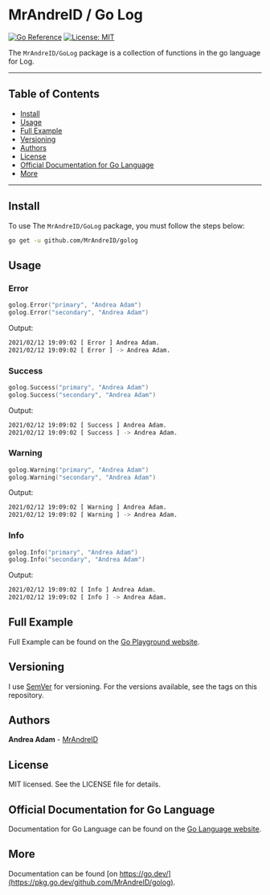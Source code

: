 # MrAndreID / Go Log

[![Go Reference](https://pkg.go.dev/badge/github.com/MrAndreID/golog.svg)](https://pkg.go.dev/github.com/MrAndreID/golog) [![License: MIT](https://img.shields.io/badge/License-MIT-yellow.svg)](https://opensource.org/licenses/MIT)

The `MrAndreID/GoLog` package is a collection of functions in the go language for Log.

---

## Table of Contents

* [Install](#install)
* [Usage](#usage)
* [Full Example](#full-example)
* [Versioning](#versioning)
* [Authors](#authors)
* [License](#license)
* [Official Documentation for Go Language](#official-documentation-for-go-language)
* [More](#more)

---

## Install

To use The `MrAndreID/GoLog` package, you must follow the steps below:

```sh
go get -u github.com/MrAndreID/golog
```

## Usage

### Error

```go
golog.Error("primary", "Andrea Adam")
golog.Error("secondary", "Andrea Adam")
```

Output:

```sh
2021/02/12 19:09:02 [ Error ] Andrea Adam.
2021/02/12 19:09:02 [ Error ] -> Andrea Adam.
```

### Success

```go
golog.Success("primary", "Andrea Adam")
golog.Success("secondary", "Andrea Adam")
```

Output:

```sh
2021/02/12 19:09:02 [ Success ] Andrea Adam.
2021/02/12 19:09:02 [ Success ] -> Andrea Adam.
```

### Warning

```go
golog.Warning("primary", "Andrea Adam")
golog.Warning("secondary", "Andrea Adam")
```

Output:

```sh
2021/02/12 19:09:02 [ Warning ] Andrea Adam.
2021/02/12 19:09:02 [ Warning ] -> Andrea Adam.
```

### Info

```go
golog.Info("primary", "Andrea Adam")
golog.Info("secondary", "Andrea Adam")
```

Output:

```sh
2021/02/12 19:09:02 [ Info ] Andrea Adam.
2021/02/12 19:09:02 [ Info ] -> Andrea Adam.
```

## Full Example

Full Example can be found on the [Go Playground website](https://play.golang.com/p/luIJzFDShiy).

## Versioning

I use [SemVer](https://semver.org/) for versioning. For the versions available, see the tags on this repository. 

## Authors

**Andrea Adam** - [MrAndreID](https://github.com/MrAndreID/)

## License

MIT licensed. See the LICENSE file for details.

## Official Documentation for Go Language

Documentation for Go Language can be found on the [Go Language website](https://golang.org/doc/).

## More

Documentation can be found [on https://go.dev/](https://pkg.go.dev/github.com/MrAndreID/golog).
